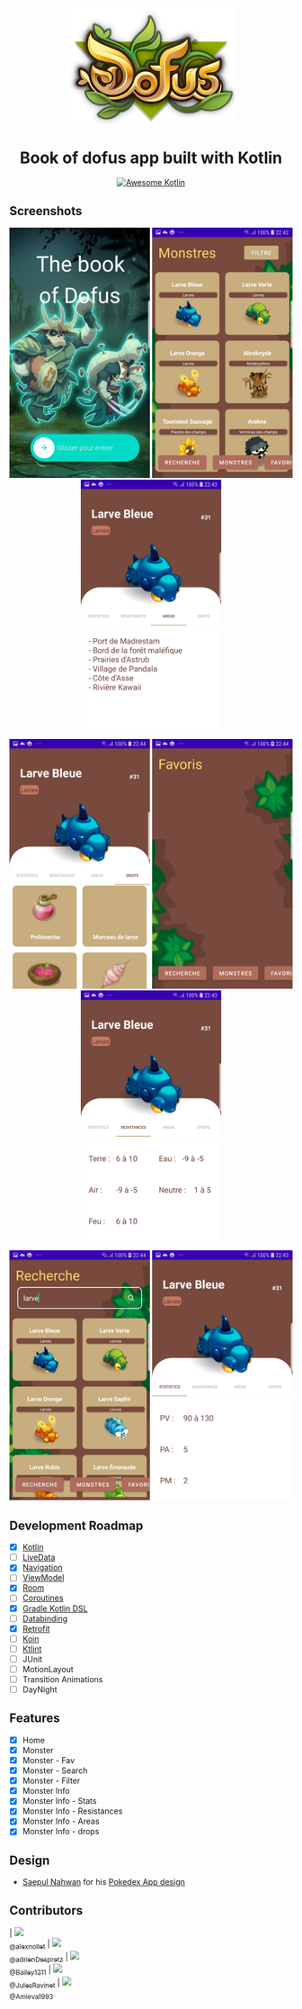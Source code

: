 <h1 align="center">
<br>
  <img src="Screenshots/dofus.png" width="300" alt="Kotlin BookOfDofus">
<br>
<br>
Book of dofus app built with Kotlin
</h1>

<p align="center">
  <a href="https://github.com/KotlinBy/awesome-kotlin">
    <img src="https://kotlin.link/awesome-kotlin.svg" alt="Awesome Kotlin">
  </a>
  

## Screenshots

<p align="center">
  <img src="Screenshots/Home.jpg" width="250" alt="Home">
  <img src="Screenshots/monster.jpg" width="250" alt="monster">
  <img src="Screenshots/monster_areas.jpg" width="250" alt="Monster Areas">
</p>

<p align="center">
  <img src="Screenshots/monster_drops.jpg" width="250" alt="Monster Drops">
  <img src="Screenshots/monster_fav.jpg" width="250" alt="Monster Favoris">
  <img src="Screenshots/monster_resistance.jpg" width="250" alt="Monster Resistance">
</p>

<p align="center">
  <img src="Screenshots/monster_search.jpg" width="250" alt="Monster Search">
  <img src="Screenshots/monster_stats.jpg" width="250" alt="Monster Stats">
</p>

## Development Roadmap

- [x] [Kotlin](https://kotlinlang.org/)
- [ ] [LiveData](https://developer.android.com/topic/libraries/architecture/livedata)
- [x] [Navigation](https://developer.android.com/topic/libraries/architecture/navigation)
- [ ] [ViewModel](https://developer.android.com/topic/libraries/architecture/viewmodel)
- [x] [Room](https://developer.android.com/topic/libraries/architecture/room)
- [ ] [Coroutines](https://developer.android.com/topic/libraries/architecture/coroutines)
- [x] [Gradle Kotlin DSL](https://docs.gradle.org/current/userguide/kotlin_dsl.html)
- [ ] [Databinding](https://developer.android.com/topic/libraries/data-binding)
- [x] [Retrofit](https://square.github.io/retrofit/)
- [ ] [Koin](https://insert-koin.io/)
- [ ] [Ktlint](https://ktlint.github.io/)
- [ ] JUnit
- [ ] MotionLayout
- [ ] Transition Animations
- [ ] DayNight

## Features

- [x] Home
- [x] Monster
- [x] Monster - Fav
- [x] Monster - Search
- [x] Monster - Filter
- [x] Monster Info
- [x] Monster Info - Stats
- [x] Monster Info - Resistances
- [x] Monster Info - Areas
- [x] Monster Info - drops

## Design

- [Saepul Nahwan](https://dribbble.com/saepulnahwan23) for his [Pokedex App design](https://dribbble.com/shots/6545819-Pokedex-App)


## Contributors

| [<img src="https://avatars.githubusercontent.com/u/58861441?v=4" width="48"><br><sub>@alexnollet</sub>](https://github.com/alexnollet) | [<img src="https://avatars.githubusercontent.com/u/45563145?v=4" width="48"><br><sub>@adrienDespretz</sub>](https://github.com/adrienDespretz) | [<img src="https://avatars.githubusercontent.com/u/58734377?v=4" width="48"><br><sub>@Bailey1211</sub>](https://github.com/Bailey1211) | [<img src="https://avatars.githubusercontent.com/u/74360268?v=4" width="48"><br><sub>@JulesRavinet</sub>](https://github.com/JulesRavinet) | [<img src="https://avatars.githubusercontent.com/u/92032697?s=400&v=4" width="48"><br><sub>@Amieva1993</sub>](https://github.com/Amieva1993)
